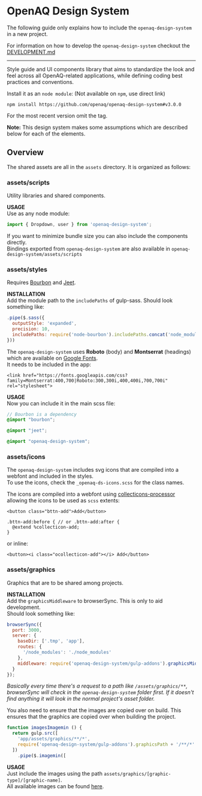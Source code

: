 # OpenAQ Design System

The following guide only explains how to include the `openaq-design-system` in a new project.

For information on how to develop the `openaq-design-system` checkout the [DEVELOPMENT.md](DEVELOPMENT.md)  

---

Style guide and UI components library that aims to standardize the look and feel across all OpenAQ-related applications, while defining coding best practices and conventions.

Install it as an `node module`: (Not available on `npm`, use direct link)
```
npm install https://github.com/openaq/openaq-design-system#v3.0.0
```
For the most recent version omit the tag.

**Note:**
This design system makes some assumptions which are described below for each of the elements.  

## Overview

The shared assets are all in the `assets` directory. It is organized as follows:

### assets/scripts
Utility libraries and shared components.

**USAGE**  
Use as any node module:
```js
import { Dropdown, user } from 'openaq-design-system';
```
If you want to minimize bundle size you can also include the components directly.  
Bindings exported from `openaq-design-system` are also available in `openaq-design-system/assets/scripts`

### assets/styles
Requires [Bourbon](https://github.com/lacroixdesign/node-bourbon) and [Jeet](https://github.com/mojotech/jeet).

**INSTALLATION**  
Add the module path to the `includePaths` of gulp-sass. Should look something like:
```js
.pipe($.sass({
  outputStyle: 'expanded',
  precision: 10,
  includePaths: require('node-bourbon').includePaths.concat('node_modules/jeet/scss', require('openaq-design-system/gulp-addons').scssPath)
}))
```

The `openaq-design-system` uses **Roboto** (body) and **Montserrat** (headings) which are available on [Google Fonts](https://goo.gl/FZ0Ave).  
It needs to be included in the app:
```
<link href="https://fonts.googleapis.com/css?family=Montserrat:400,700|Roboto:300,300i,400,400i,700,700i" rel="stylesheet">

```

**USAGE**  
Now you can include it in the main scss file:
```scss
// Bourbon is a dependency
@import "bourbon";

@import "jeet";

@import "openaq-design-system";
```

### assets/icons
The `openaq-design-system` includes svg icons that are compiled into a webfont and included in the styles.  
To use the icons, check the `_openaq-ds-icons.scss` for the class names.

The icons are compiled into a webfont using [collecticons-processor](https://github.com/developmentseed/collecticons-processor) allowing the icons to be used as `scss` extents:

```
<button class="bttn-add">Add</button>
```
```
.bttn-add:before { // or .bttn-add:after {
  @extend %collecticon-add;
}
```

or inline:
```
<button><i class="ocollecticon-add"></i> Add</button>
```

### assets/graphics
Graphics that are to be shared among projects.

**INSTALLATION**  
Add the `graphicsMiddleware` to browserSync. This is only to aid development.  
Should look something like:
```js
browserSync({
  port: 3000,
  server: {
    baseDir: ['.tmp', 'app'],
    routes: {
      '/node_modules': './node_modules'
    },
    middleware: require('openaq-design-system/gulp-addons').graphicsMiddleware(fs) // <<< This line
  }
});
```
*Basically every time there's a request to a path like `/assets/graphics/**`, browserSync will check in the `openaq-design-system` folder first. If it doesn't find anything it will look in the normal project's asset folder.*

You also need to ensure that the images are copied over on build.
This ensures that the graphics are copied over when building the project.
```js
function imagesImagemin () {
  return gulp.src([
    'app/assets/graphics/**/*',
    require('openaq-design-system/gulp-addons').graphicsPath + '/**/*'
  ])
    .pipe($.imagemin([
```

**USAGE**  
Just include the images using the path `assets/graphics/[graphic-type]/[graphic-name]`.  
All available images can be found [here](assets/graphics/).
